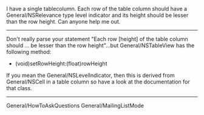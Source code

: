 I have a single tablecolumn. Each row of the table column should have a General/NSRelevance type level indicator and its height should be lesser than the row height. Can anyone help me out.

----

Don't really parse your statement "Each row [height] of the table column should ... be lesser than the row height"...but General/NSTableView has the following method:

- (void)setRowHeight:(float)rowHeight

If you mean the General/NSLevelIndicator, then this is derived from General/NSCell in a table column so have a look at the documentation for that class.

----
General/HowToAskQuestions General/MailingListMode